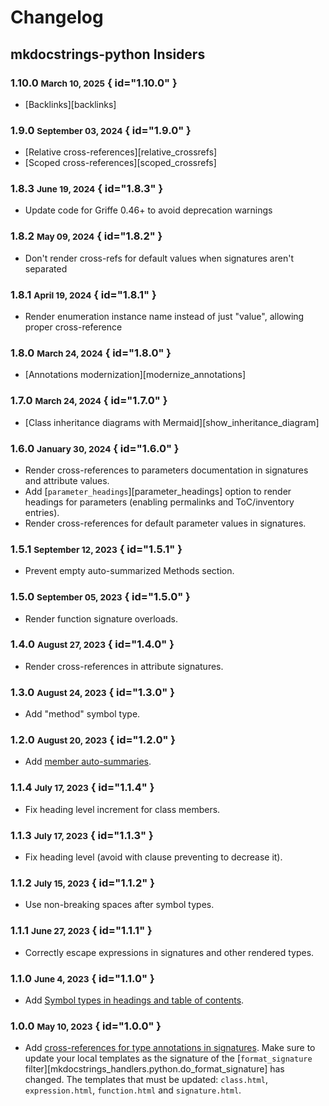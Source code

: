 # Changelog

## mkdocstrings-python Insiders

### 1.10.0 <small>March 10, 2025</small> { id="1.10.0" }

- [Backlinks][backlinks]

### 1.9.0 <small>September 03, 2024</small> { id="1.9.0" }

- [Relative cross-references][relative_crossrefs]
- [Scoped cross-references][scoped_crossrefs]

### 1.8.3 <small>June 19, 2024</small> { id="1.8.3" }

- Update code for Griffe 0.46+ to avoid deprecation warnings

### 1.8.2 <small>May 09, 2024</small> { id="1.8.2" }

- Don't render cross-refs for default values when signatures aren't separated

### 1.8.1 <small>April 19, 2024</small> { id="1.8.1" }

- Render enumeration instance name instead of just "value", allowing proper cross-reference

### 1.8.0 <small>March 24, 2024</small> { id="1.8.0" }

- [Annotations modernization][modernize_annotations]

### 1.7.0 <small>March 24, 2024</small> { id="1.7.0" }

- [Class inheritance diagrams with Mermaid][show_inheritance_diagram]

### 1.6.0 <small>January 30, 2024</small> { id="1.6.0" }

- Render cross-references to parameters documentation in signatures and attribute values.
- Add [`parameter_headings`][parameter_headings] option to render headings for parameters (enabling permalinks and ToC/inventory entries).
- Render cross-references for default parameter values in signatures.

### 1.5.1 <small>September 12, 2023</small> { id="1.5.1" }

- Prevent empty auto-summarized Methods section.

### 1.5.0 <small>September 05, 2023</small> { id="1.5.0" }

- Render function signature overloads.

### 1.4.0 <small>August 27, 2023</small> { id="1.4.0" }

- Render cross-references in attribute signatures.

### 1.3.0 <small>August 24, 2023</small> { id="1.3.0" }

- Add "method" symbol type.

### 1.2.0 <small>August 20, 2023</small> { id="1.2.0" }

- Add [member auto-summaries](../usage/configuration/members.md#summary).

### 1.1.4 <small>July 17, 2023</small> { id="1.1.4" }

- Fix heading level increment for class members.

### 1.1.3 <small>July 17, 2023</small> { id="1.1.3" }

- Fix heading level (avoid with clause preventing to decrease it).

### 1.1.2 <small>July 15, 2023</small> { id="1.1.2" }

- Use non-breaking spaces after symbol types.

### 1.1.1 <small>June 27, 2023</small> { id="1.1.1" }

- Correctly escape expressions in signatures and other rendered types.

### 1.1.0 <small>June 4, 2023</small> { id="1.1.0" }

- Add [Symbol types in headings and table of contents](../usage/configuration/headings.md#show_symbol_type_toc).

### 1.0.0 <small>May 10, 2023</small> { id="1.0.0" }

- Add [cross-references for type annotations in signatures](../usage/configuration/signatures.md#signature_crossrefs).
    Make sure to update your local templates as the signature of the
    [`format_signature` filter][mkdocstrings_handlers.python.do_format_signature]
    has changed. The templates that must be updated:
    `class.html`, `expression.html`, `function.html` and `signature.html`.
